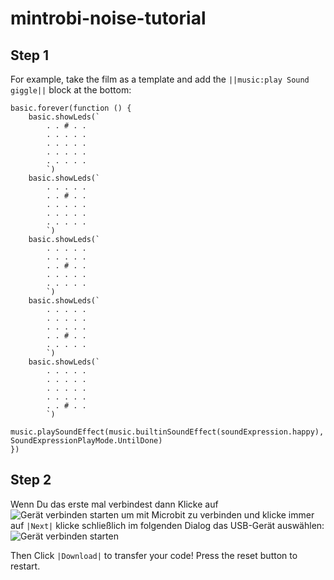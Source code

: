 # mintrobi-noise-tutorial
## Step 1
For example, take the film as a template and add the
``||music:play Sound giggle||`` block at the bottom:

```blocks
basic.forever(function () {
    basic.showLeds(`
        . . # . .
        . . . . .
        . . . . .
        . . . . .
        . . . . .
        `)
    basic.showLeds(`
        . . . . .
        . . # . .
        . . . . .
        . . . . .
        . . . . .
        `)
    basic.showLeds(`
        . . . . .
        . . . . .
        . . # . .
        . . . . .
        . . . . .
        `)
    basic.showLeds(`
        . . . . .
        . . . . .
        . . . . .
        . . # . .
        . . . . .
        `)
    basic.showLeds(`
        . . . . .
        . . . . .
        . . . . .
        . . . . .
        . . # . .
        `)
     music.playSoundEffect(music.builtinSoundEffect(soundExpression.happy), SoundExpressionPlayMode.UntilDone)
})
```
## Step 2
Wenn Du das erste mal verbindest dann Klicke auf ![Gerät verbinden starten](https://kiliansinger.github.io/mintrobi-tutorials/connect_start.png)
um mit Microbit zu verbinden und klicke immer auf `|Next|` klicke schließlich im folgenden Dialog das USB-Gerät auswählen:
![Gerät verbinden starten](https://kiliansinger.github.io/mintrobi-tutorials/connect.png)

Then Click `|Download|` to transfer your code!
Press the reset button to restart.